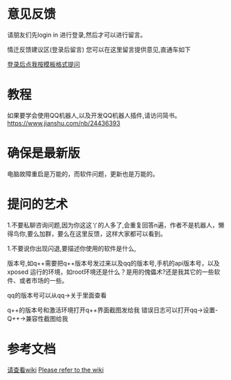 # 意见反馈
请朋友们先login in 进行登录,然后才可以进行留言。

情迁反馈建议区(登录后留言)
您可以在这里留言提供意见,直通车如下 

[登录后点我按模板格式提问](https://github.com/qssq/feedback/issues/new?template=q--------.md)
# 教程
如果要学会使用QQ机器人,以及开发QQ机器人插件,请访问简书。
https://www.jianshu.com/nb/24436393
# 确保是最新版
电脑故障重启是万能的，而软件问题，更新也是万能的。
# 提问的艺术
1.不要私聊咨询问题,因为你这这丫的人多了,会重复回答n遍，作者不是机器人，懒得鸟你,要么加群，要么在这里反馈，这样大家都可以看到。

1.不要说你出现闪退,要描述你使用的软件是什么,

版本号,如q++需要把q++版本号发过来以及qq的版本号,手机的api版本号，以及xposed 运行的环境，如root环境还是什么？是用的傀儡术?还是我其它的一些软件、或者市场的一些。

qq的版本号可以从qq->关于里面查看


q++的版本号和激活环境打开q++界面截图发给我
错误日志可以打开qq->设置-Q++->兼容性截图给我

# 参考文档

[请查看wiki](https://github.com/qssq/feedback/wiki)
[Please refer to the wiki](https://github.com/qssq/feedback/wiki)
